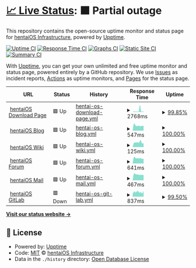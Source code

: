 # [📈 Live Status](https://status.hentaios.com): <!--live status--> **🟧 Partial outage**

This repository contains the open-source uptime monitor and status page for [hentaiOS Infrastructure](hentaios.dev), powered by [Upptime](https://github.com/upptime/upptime).

[![Uptime CI](https://github.com/hentaiOS-Infrastructure/infra-status-upptime/workflows/Uptime%20CI/badge.svg)](https://github.com/hentaiOS-Infrastructure/infra-status-upptime/actions?query=workflow%3A%22Uptime+CI%22)
[![Response Time CI](https://github.com/hentaiOS-Infrastructure/infra-status-upptime/workflows/Response%20Time%20CI/badge.svg)](https://github.com/hentaiOS-Infrastructure/infra-status-upptime/actions?query=workflow%3A%22Response+Time+CI%22)
[![Graphs CI](https://github.com/hentaiOS-Infrastructure/infra-status-upptime/workflows/Graphs%20CI/badge.svg)](https://github.com/hentaiOS-Infrastructure/infra-status-upptime/actions?query=workflow%3A%22Graphs+CI%22)
[![Static Site CI](https://github.com/hentaiOS-Infrastructure/infra-status-upptime/workflows/Static%20Site%20CI/badge.svg)](https://github.com/hentaiOS-Infrastructure/infra-status-upptime/actions?query=workflow%3A%22Static+Site+CI%22)
[![Summary CI](https://github.com/hentaiOS-Infrastructure/infra-status-upptime/workflows/Summary%20CI/badge.svg)](https://github.com/hentaiOS-Infrastructure/infra-status-upptime/actions?query=workflow%3A%22Summary+CI%22)

With [Upptime](https://upptime.js.org), you can get your own unlimited and free uptime monitor and status page, powered entirely by a GitHub repository. We use [Issues](https://github.com/hentaiOS-Infrastructure/infra-status-upptime/issues) as incident reports, [Actions](https://github.com/hentaiOS-Infrastructure/infra-status-upptime/actions) as uptime monitors, and [Pages](https://status.hentaios.com) for the status page.

<!--start: status pages-->
<!-- This summary is generated by Upptime (https://github.com/upptime/upptime) -->
<!-- Do not edit this manually, your changes will be overwritten -->
<!-- prettier-ignore -->
| URL | Status | History | Response Time | Uptime |
| --- | ------ | ------- | ------------- | ------ |
| <img alt="" src="https://icons.duckduckgo.com/ip3/downloads.hentaios.com.ico" height="13"> [hentaiOS Download Page](https://downloads.hentaios.com) | 🟩 Up | [hentai-os-download-page.yml](https://github.com/hentaiOS-Infrastructure/infra-status-upptime/commits/HEAD/history/hentai-os-download-page.yml) | <details><summary><img alt="Response time graph" src="./graphs/hentai-os-download-page/response-time-week.png" height="20"> 2768ms</summary><br><a href="https://status.hentaios.com/history/hentai-os-download-page"><img alt="Response time 1513" src="https://img.shields.io/endpoint?url=https%3A%2F%2Fraw.githubusercontent.com%2FhentaiOS-Infrastructure%2Finfra-status-upptime%2FHEAD%2Fapi%2Fhentai-os-download-page%2Fresponse-time.json"></a><br><a href="https://status.hentaios.com/history/hentai-os-download-page"><img alt="24-hour response time 965" src="https://img.shields.io/endpoint?url=https%3A%2F%2Fraw.githubusercontent.com%2FhentaiOS-Infrastructure%2Finfra-status-upptime%2FHEAD%2Fapi%2Fhentai-os-download-page%2Fresponse-time-day.json"></a><br><a href="https://status.hentaios.com/history/hentai-os-download-page"><img alt="7-day response time 2768" src="https://img.shields.io/endpoint?url=https%3A%2F%2Fraw.githubusercontent.com%2FhentaiOS-Infrastructure%2Finfra-status-upptime%2FHEAD%2Fapi%2Fhentai-os-download-page%2Fresponse-time-week.json"></a><br><a href="https://status.hentaios.com/history/hentai-os-download-page"><img alt="30-day response time 2389" src="https://img.shields.io/endpoint?url=https%3A%2F%2Fraw.githubusercontent.com%2FhentaiOS-Infrastructure%2Finfra-status-upptime%2FHEAD%2Fapi%2Fhentai-os-download-page%2Fresponse-time-month.json"></a><br><a href="https://status.hentaios.com/history/hentai-os-download-page"><img alt="1-year response time 1418" src="https://img.shields.io/endpoint?url=https%3A%2F%2Fraw.githubusercontent.com%2FhentaiOS-Infrastructure%2Finfra-status-upptime%2FHEAD%2Fapi%2Fhentai-os-download-page%2Fresponse-time-year.json"></a></details> | <details><summary><a href="https://status.hentaios.com/history/hentai-os-download-page">99.85%</a></summary><a href="https://status.hentaios.com/history/hentai-os-download-page"><img alt="All-time uptime 95.71%" src="https://img.shields.io/endpoint?url=https%3A%2F%2Fraw.githubusercontent.com%2FhentaiOS-Infrastructure%2Finfra-status-upptime%2FHEAD%2Fapi%2Fhentai-os-download-page%2Fuptime.json"></a><br><a href="https://status.hentaios.com/history/hentai-os-download-page"><img alt="24-hour uptime 100.00%" src="https://img.shields.io/endpoint?url=https%3A%2F%2Fraw.githubusercontent.com%2FhentaiOS-Infrastructure%2Finfra-status-upptime%2FHEAD%2Fapi%2Fhentai-os-download-page%2Fuptime-day.json"></a><br><a href="https://status.hentaios.com/history/hentai-os-download-page"><img alt="7-day uptime 99.85%" src="https://img.shields.io/endpoint?url=https%3A%2F%2Fraw.githubusercontent.com%2FhentaiOS-Infrastructure%2Finfra-status-upptime%2FHEAD%2Fapi%2Fhentai-os-download-page%2Fuptime-week.json"></a><br><a href="https://status.hentaios.com/history/hentai-os-download-page"><img alt="30-day uptime 99.54%" src="https://img.shields.io/endpoint?url=https%3A%2F%2Fraw.githubusercontent.com%2FhentaiOS-Infrastructure%2Finfra-status-upptime%2FHEAD%2Fapi%2Fhentai-os-download-page%2Fuptime-month.json"></a><br><a href="https://status.hentaios.com/history/hentai-os-download-page"><img alt="1-year uptime 99.77%" src="https://img.shields.io/endpoint?url=https%3A%2F%2Fraw.githubusercontent.com%2FhentaiOS-Infrastructure%2Finfra-status-upptime%2FHEAD%2Fapi%2Fhentai-os-download-page%2Fuptime-year.json"></a></details>
| <img alt="" src="https://icons.duckduckgo.com/ip3/blog.hentaios.com.ico" height="13"> [hentaiOS Blog](https://blog.hentaios.com) | 🟩 Up | [hentai-os-blog.yml](https://github.com/hentaiOS-Infrastructure/infra-status-upptime/commits/HEAD/history/hentai-os-blog.yml) | <details><summary><img alt="Response time graph" src="./graphs/hentai-os-blog/response-time-week.png" height="20"> 547ms</summary><br><a href="https://status.hentaios.com/history/hentai-os-blog"><img alt="Response time 1998" src="https://img.shields.io/endpoint?url=https%3A%2F%2Fraw.githubusercontent.com%2FhentaiOS-Infrastructure%2Finfra-status-upptime%2FHEAD%2Fapi%2Fhentai-os-blog%2Fresponse-time.json"></a><br><a href="https://status.hentaios.com/history/hentai-os-blog"><img alt="24-hour response time 505" src="https://img.shields.io/endpoint?url=https%3A%2F%2Fraw.githubusercontent.com%2FhentaiOS-Infrastructure%2Finfra-status-upptime%2FHEAD%2Fapi%2Fhentai-os-blog%2Fresponse-time-day.json"></a><br><a href="https://status.hentaios.com/history/hentai-os-blog"><img alt="7-day response time 547" src="https://img.shields.io/endpoint?url=https%3A%2F%2Fraw.githubusercontent.com%2FhentaiOS-Infrastructure%2Finfra-status-upptime%2FHEAD%2Fapi%2Fhentai-os-blog%2Fresponse-time-week.json"></a><br><a href="https://status.hentaios.com/history/hentai-os-blog"><img alt="30-day response time 569" src="https://img.shields.io/endpoint?url=https%3A%2F%2Fraw.githubusercontent.com%2FhentaiOS-Infrastructure%2Finfra-status-upptime%2FHEAD%2Fapi%2Fhentai-os-blog%2Fresponse-time-month.json"></a><br><a href="https://status.hentaios.com/history/hentai-os-blog"><img alt="1-year response time 2438" src="https://img.shields.io/endpoint?url=https%3A%2F%2Fraw.githubusercontent.com%2FhentaiOS-Infrastructure%2Finfra-status-upptime%2FHEAD%2Fapi%2Fhentai-os-blog%2Fresponse-time-year.json"></a></details> | <details><summary><a href="https://status.hentaios.com/history/hentai-os-blog">100.00%</a></summary><a href="https://status.hentaios.com/history/hentai-os-blog"><img alt="All-time uptime 93.24%" src="https://img.shields.io/endpoint?url=https%3A%2F%2Fraw.githubusercontent.com%2FhentaiOS-Infrastructure%2Finfra-status-upptime%2FHEAD%2Fapi%2Fhentai-os-blog%2Fuptime.json"></a><br><a href="https://status.hentaios.com/history/hentai-os-blog"><img alt="24-hour uptime 100.00%" src="https://img.shields.io/endpoint?url=https%3A%2F%2Fraw.githubusercontent.com%2FhentaiOS-Infrastructure%2Finfra-status-upptime%2FHEAD%2Fapi%2Fhentai-os-blog%2Fuptime-day.json"></a><br><a href="https://status.hentaios.com/history/hentai-os-blog"><img alt="7-day uptime 100.00%" src="https://img.shields.io/endpoint?url=https%3A%2F%2Fraw.githubusercontent.com%2FhentaiOS-Infrastructure%2Finfra-status-upptime%2FHEAD%2Fapi%2Fhentai-os-blog%2Fuptime-week.json"></a><br><a href="https://status.hentaios.com/history/hentai-os-blog"><img alt="30-day uptime 99.58%" src="https://img.shields.io/endpoint?url=https%3A%2F%2Fraw.githubusercontent.com%2FhentaiOS-Infrastructure%2Finfra-status-upptime%2FHEAD%2Fapi%2Fhentai-os-blog%2Fuptime-month.json"></a><br><a href="https://status.hentaios.com/history/hentai-os-blog"><img alt="1-year uptime 97.66%" src="https://img.shields.io/endpoint?url=https%3A%2F%2Fraw.githubusercontent.com%2FhentaiOS-Infrastructure%2Finfra-status-upptime%2FHEAD%2Fapi%2Fhentai-os-blog%2Fuptime-year.json"></a></details>
| <img alt="" src="https://icons.duckduckgo.com/ip3/wiki.helluvaos.com.ico" height="13"> [hentaiOS Wiki](https://wiki.helluvaos.com) | 🟩 Up | [hentai-os-wiki.yml](https://github.com/hentaiOS-Infrastructure/infra-status-upptime/commits/HEAD/history/hentai-os-wiki.yml) | <details><summary><img alt="Response time graph" src="./graphs/hentai-os-wiki/response-time-week.png" height="20"> 125ms</summary><br><a href="https://status.hentaios.com/history/hentai-os-wiki"><img alt="Response time 449" src="https://img.shields.io/endpoint?url=https%3A%2F%2Fraw.githubusercontent.com%2FhentaiOS-Infrastructure%2Finfra-status-upptime%2FHEAD%2Fapi%2Fhentai-os-wiki%2Fresponse-time.json"></a><br><a href="https://status.hentaios.com/history/hentai-os-wiki"><img alt="24-hour response time 102" src="https://img.shields.io/endpoint?url=https%3A%2F%2Fraw.githubusercontent.com%2FhentaiOS-Infrastructure%2Finfra-status-upptime%2FHEAD%2Fapi%2Fhentai-os-wiki%2Fresponse-time-day.json"></a><br><a href="https://status.hentaios.com/history/hentai-os-wiki"><img alt="7-day response time 125" src="https://img.shields.io/endpoint?url=https%3A%2F%2Fraw.githubusercontent.com%2FhentaiOS-Infrastructure%2Finfra-status-upptime%2FHEAD%2Fapi%2Fhentai-os-wiki%2Fresponse-time-week.json"></a><br><a href="https://status.hentaios.com/history/hentai-os-wiki"><img alt="30-day response time 155" src="https://img.shields.io/endpoint?url=https%3A%2F%2Fraw.githubusercontent.com%2FhentaiOS-Infrastructure%2Finfra-status-upptime%2FHEAD%2Fapi%2Fhentai-os-wiki%2Fresponse-time-month.json"></a><br><a href="https://status.hentaios.com/history/hentai-os-wiki"><img alt="1-year response time 152" src="https://img.shields.io/endpoint?url=https%3A%2F%2Fraw.githubusercontent.com%2FhentaiOS-Infrastructure%2Finfra-status-upptime%2FHEAD%2Fapi%2Fhentai-os-wiki%2Fresponse-time-year.json"></a></details> | <details><summary><a href="https://status.hentaios.com/history/hentai-os-wiki">100.00%</a></summary><a href="https://status.hentaios.com/history/hentai-os-wiki"><img alt="All-time uptime 90.76%" src="https://img.shields.io/endpoint?url=https%3A%2F%2Fraw.githubusercontent.com%2FhentaiOS-Infrastructure%2Finfra-status-upptime%2FHEAD%2Fapi%2Fhentai-os-wiki%2Fuptime.json"></a><br><a href="https://status.hentaios.com/history/hentai-os-wiki"><img alt="24-hour uptime 100.00%" src="https://img.shields.io/endpoint?url=https%3A%2F%2Fraw.githubusercontent.com%2FhentaiOS-Infrastructure%2Finfra-status-upptime%2FHEAD%2Fapi%2Fhentai-os-wiki%2Fuptime-day.json"></a><br><a href="https://status.hentaios.com/history/hentai-os-wiki"><img alt="7-day uptime 100.00%" src="https://img.shields.io/endpoint?url=https%3A%2F%2Fraw.githubusercontent.com%2FhentaiOS-Infrastructure%2Finfra-status-upptime%2FHEAD%2Fapi%2Fhentai-os-wiki%2Fuptime-week.json"></a><br><a href="https://status.hentaios.com/history/hentai-os-wiki"><img alt="30-day uptime 100.00%" src="https://img.shields.io/endpoint?url=https%3A%2F%2Fraw.githubusercontent.com%2FhentaiOS-Infrastructure%2Finfra-status-upptime%2FHEAD%2Fapi%2Fhentai-os-wiki%2Fuptime-month.json"></a><br><a href="https://status.hentaios.com/history/hentai-os-wiki"><img alt="1-year uptime 96.60%" src="https://img.shields.io/endpoint?url=https%3A%2F%2Fraw.githubusercontent.com%2FhentaiOS-Infrastructure%2Finfra-status-upptime%2FHEAD%2Fapi%2Fhentai-os-wiki%2Fuptime-year.json"></a></details>
| <img alt="" src="https://icons.duckduckgo.com/ip3/forum.helluvaos.com.ico" height="13"> [hentaiOS Forum](https://forum.helluvaos.com) | 🟩 Up | [hentai-os-forum.yml](https://github.com/hentaiOS-Infrastructure/infra-status-upptime/commits/HEAD/history/hentai-os-forum.yml) | <details><summary><img alt="Response time graph" src="./graphs/hentai-os-forum/response-time-week.png" height="20"> 641ms</summary><br><a href="https://status.hentaios.com/history/hentai-os-forum"><img alt="Response time 1143" src="https://img.shields.io/endpoint?url=https%3A%2F%2Fraw.githubusercontent.com%2FhentaiOS-Infrastructure%2Finfra-status-upptime%2FHEAD%2Fapi%2Fhentai-os-forum%2Fresponse-time.json"></a><br><a href="https://status.hentaios.com/history/hentai-os-forum"><img alt="24-hour response time 570" src="https://img.shields.io/endpoint?url=https%3A%2F%2Fraw.githubusercontent.com%2FhentaiOS-Infrastructure%2Finfra-status-upptime%2FHEAD%2Fapi%2Fhentai-os-forum%2Fresponse-time-day.json"></a><br><a href="https://status.hentaios.com/history/hentai-os-forum"><img alt="7-day response time 641" src="https://img.shields.io/endpoint?url=https%3A%2F%2Fraw.githubusercontent.com%2FhentaiOS-Infrastructure%2Finfra-status-upptime%2FHEAD%2Fapi%2Fhentai-os-forum%2Fresponse-time-week.json"></a><br><a href="https://status.hentaios.com/history/hentai-os-forum"><img alt="30-day response time 747" src="https://img.shields.io/endpoint?url=https%3A%2F%2Fraw.githubusercontent.com%2FhentaiOS-Infrastructure%2Finfra-status-upptime%2FHEAD%2Fapi%2Fhentai-os-forum%2Fresponse-time-month.json"></a><br><a href="https://status.hentaios.com/history/hentai-os-forum"><img alt="1-year response time 1015" src="https://img.shields.io/endpoint?url=https%3A%2F%2Fraw.githubusercontent.com%2FhentaiOS-Infrastructure%2Finfra-status-upptime%2FHEAD%2Fapi%2Fhentai-os-forum%2Fresponse-time-year.json"></a></details> | <details><summary><a href="https://status.hentaios.com/history/hentai-os-forum">100.00%</a></summary><a href="https://status.hentaios.com/history/hentai-os-forum"><img alt="All-time uptime 92.48%" src="https://img.shields.io/endpoint?url=https%3A%2F%2Fraw.githubusercontent.com%2FhentaiOS-Infrastructure%2Finfra-status-upptime%2FHEAD%2Fapi%2Fhentai-os-forum%2Fuptime.json"></a><br><a href="https://status.hentaios.com/history/hentai-os-forum"><img alt="24-hour uptime 100.00%" src="https://img.shields.io/endpoint?url=https%3A%2F%2Fraw.githubusercontent.com%2FhentaiOS-Infrastructure%2Finfra-status-upptime%2FHEAD%2Fapi%2Fhentai-os-forum%2Fuptime-day.json"></a><br><a href="https://status.hentaios.com/history/hentai-os-forum"><img alt="7-day uptime 100.00%" src="https://img.shields.io/endpoint?url=https%3A%2F%2Fraw.githubusercontent.com%2FhentaiOS-Infrastructure%2Finfra-status-upptime%2FHEAD%2Fapi%2Fhentai-os-forum%2Fuptime-week.json"></a><br><a href="https://status.hentaios.com/history/hentai-os-forum"><img alt="30-day uptime 99.85%" src="https://img.shields.io/endpoint?url=https%3A%2F%2Fraw.githubusercontent.com%2FhentaiOS-Infrastructure%2Finfra-status-upptime%2FHEAD%2Fapi%2Fhentai-os-forum%2Fuptime-month.json"></a><br><a href="https://status.hentaios.com/history/hentai-os-forum"><img alt="1-year uptime 97.05%" src="https://img.shields.io/endpoint?url=https%3A%2F%2Fraw.githubusercontent.com%2FhentaiOS-Infrastructure%2Finfra-status-upptime%2FHEAD%2Fapi%2Fhentai-os-forum%2Fuptime-year.json"></a></details>
| <img alt="" src="https://icons.duckduckgo.com/ip3/mail.hentaios.com.ico" height="13"> [hentaiOS Mail](https://mail.hentaios.com) | 🟩 Up | [hentai-os-mail.yml](https://github.com/hentaiOS-Infrastructure/infra-status-upptime/commits/HEAD/history/hentai-os-mail.yml) | <details><summary><img alt="Response time graph" src="./graphs/hentai-os-mail/response-time-week.png" height="20"> 467ms</summary><br><a href="https://status.hentaios.com/history/hentai-os-mail"><img alt="Response time 715" src="https://img.shields.io/endpoint?url=https%3A%2F%2Fraw.githubusercontent.com%2FhentaiOS-Infrastructure%2Finfra-status-upptime%2FHEAD%2Fapi%2Fhentai-os-mail%2Fresponse-time.json"></a><br><a href="https://status.hentaios.com/history/hentai-os-mail"><img alt="24-hour response time 418" src="https://img.shields.io/endpoint?url=https%3A%2F%2Fraw.githubusercontent.com%2FhentaiOS-Infrastructure%2Finfra-status-upptime%2FHEAD%2Fapi%2Fhentai-os-mail%2Fresponse-time-day.json"></a><br><a href="https://status.hentaios.com/history/hentai-os-mail"><img alt="7-day response time 467" src="https://img.shields.io/endpoint?url=https%3A%2F%2Fraw.githubusercontent.com%2FhentaiOS-Infrastructure%2Finfra-status-upptime%2FHEAD%2Fapi%2Fhentai-os-mail%2Fresponse-time-week.json"></a><br><a href="https://status.hentaios.com/history/hentai-os-mail"><img alt="30-day response time 514" src="https://img.shields.io/endpoint?url=https%3A%2F%2Fraw.githubusercontent.com%2FhentaiOS-Infrastructure%2Finfra-status-upptime%2FHEAD%2Fapi%2Fhentai-os-mail%2Fresponse-time-month.json"></a><br><a href="https://status.hentaios.com/history/hentai-os-mail"><img alt="1-year response time 685" src="https://img.shields.io/endpoint?url=https%3A%2F%2Fraw.githubusercontent.com%2FhentaiOS-Infrastructure%2Finfra-status-upptime%2FHEAD%2Fapi%2Fhentai-os-mail%2Fresponse-time-year.json"></a></details> | <details><summary><a href="https://status.hentaios.com/history/hentai-os-mail">100.00%</a></summary><a href="https://status.hentaios.com/history/hentai-os-mail"><img alt="All-time uptime 96.63%" src="https://img.shields.io/endpoint?url=https%3A%2F%2Fraw.githubusercontent.com%2FhentaiOS-Infrastructure%2Finfra-status-upptime%2FHEAD%2Fapi%2Fhentai-os-mail%2Fuptime.json"></a><br><a href="https://status.hentaios.com/history/hentai-os-mail"><img alt="24-hour uptime 100.00%" src="https://img.shields.io/endpoint?url=https%3A%2F%2Fraw.githubusercontent.com%2FhentaiOS-Infrastructure%2Finfra-status-upptime%2FHEAD%2Fapi%2Fhentai-os-mail%2Fuptime-day.json"></a><br><a href="https://status.hentaios.com/history/hentai-os-mail"><img alt="7-day uptime 100.00%" src="https://img.shields.io/endpoint?url=https%3A%2F%2Fraw.githubusercontent.com%2FhentaiOS-Infrastructure%2Finfra-status-upptime%2FHEAD%2Fapi%2Fhentai-os-mail%2Fuptime-week.json"></a><br><a href="https://status.hentaios.com/history/hentai-os-mail"><img alt="30-day uptime 99.85%" src="https://img.shields.io/endpoint?url=https%3A%2F%2Fraw.githubusercontent.com%2FhentaiOS-Infrastructure%2Finfra-status-upptime%2FHEAD%2Fapi%2Fhentai-os-mail%2Fuptime-month.json"></a><br><a href="https://status.hentaios.com/history/hentai-os-mail"><img alt="1-year uptime 99.78%" src="https://img.shields.io/endpoint?url=https%3A%2F%2Fraw.githubusercontent.com%2FhentaiOS-Infrastructure%2Finfra-status-upptime%2FHEAD%2Fapi%2Fhentai-os-mail%2Fuptime-year.json"></a></details>
| <img alt="" src="https://icons.duckduckgo.com/ip3/gitlab.hentaios.com.ico" height="13"> [hentaiOS GitLab](https://gitlab.hentaios.com) | 🟥 Down | [hentai-os-git-lab.yml](https://github.com/hentaiOS-Infrastructure/infra-status-upptime/commits/HEAD/history/hentai-os-git-lab.yml) | <details><summary><img alt="Response time graph" src="./graphs/hentai-os-git-lab/response-time-week.png" height="20"> 837ms</summary><br><a href="https://status.hentaios.com/history/hentai-os-git-lab"><img alt="Response time 1911" src="https://img.shields.io/endpoint?url=https%3A%2F%2Fraw.githubusercontent.com%2FhentaiOS-Infrastructure%2Finfra-status-upptime%2FHEAD%2Fapi%2Fhentai-os-git-lab%2Fresponse-time.json"></a><br><a href="https://status.hentaios.com/history/hentai-os-git-lab"><img alt="24-hour response time 854" src="https://img.shields.io/endpoint?url=https%3A%2F%2Fraw.githubusercontent.com%2FhentaiOS-Infrastructure%2Finfra-status-upptime%2FHEAD%2Fapi%2Fhentai-os-git-lab%2Fresponse-time-day.json"></a><br><a href="https://status.hentaios.com/history/hentai-os-git-lab"><img alt="7-day response time 837" src="https://img.shields.io/endpoint?url=https%3A%2F%2Fraw.githubusercontent.com%2FhentaiOS-Infrastructure%2Finfra-status-upptime%2FHEAD%2Fapi%2Fhentai-os-git-lab%2Fresponse-time-week.json"></a><br><a href="https://status.hentaios.com/history/hentai-os-git-lab"><img alt="30-day response time 5018" src="https://img.shields.io/endpoint?url=https%3A%2F%2Fraw.githubusercontent.com%2FhentaiOS-Infrastructure%2Finfra-status-upptime%2FHEAD%2Fapi%2Fhentai-os-git-lab%2Fresponse-time-month.json"></a><br><a href="https://status.hentaios.com/history/hentai-os-git-lab"><img alt="1-year response time 2167" src="https://img.shields.io/endpoint?url=https%3A%2F%2Fraw.githubusercontent.com%2FhentaiOS-Infrastructure%2Finfra-status-upptime%2FHEAD%2Fapi%2Fhentai-os-git-lab%2Fresponse-time-year.json"></a></details> | <details><summary><a href="https://status.hentaios.com/history/hentai-os-git-lab">99.50%</a></summary><a href="https://status.hentaios.com/history/hentai-os-git-lab"><img alt="All-time uptime 99.15%" src="https://img.shields.io/endpoint?url=https%3A%2F%2Fraw.githubusercontent.com%2FhentaiOS-Infrastructure%2Finfra-status-upptime%2FHEAD%2Fapi%2Fhentai-os-git-lab%2Fuptime.json"></a><br><a href="https://status.hentaios.com/history/hentai-os-git-lab"><img alt="24-hour uptime 99.98%" src="https://img.shields.io/endpoint?url=https%3A%2F%2Fraw.githubusercontent.com%2FhentaiOS-Infrastructure%2Finfra-status-upptime%2FHEAD%2Fapi%2Fhentai-os-git-lab%2Fuptime-day.json"></a><br><a href="https://status.hentaios.com/history/hentai-os-git-lab"><img alt="7-day uptime 99.50%" src="https://img.shields.io/endpoint?url=https%3A%2F%2Fraw.githubusercontent.com%2FhentaiOS-Infrastructure%2Finfra-status-upptime%2FHEAD%2Fapi%2Fhentai-os-git-lab%2Fuptime-week.json"></a><br><a href="https://status.hentaios.com/history/hentai-os-git-lab"><img alt="30-day uptime 96.25%" src="https://img.shields.io/endpoint?url=https%3A%2F%2Fraw.githubusercontent.com%2FhentaiOS-Infrastructure%2Finfra-status-upptime%2FHEAD%2Fapi%2Fhentai-os-git-lab%2Fuptime-month.json"></a><br><a href="https://status.hentaios.com/history/hentai-os-git-lab"><img alt="1-year uptime 99.50%" src="https://img.shields.io/endpoint?url=https%3A%2F%2Fraw.githubusercontent.com%2FhentaiOS-Infrastructure%2Finfra-status-upptime%2FHEAD%2Fapi%2Fhentai-os-git-lab%2Fuptime-year.json"></a></details>

<!--end: status pages-->

[**Visit our status website →**](https://status.hentaios.com)

## 📄 License

- Powered by: [Upptime](https://github.com/upptime/upptime)
- Code: [MIT](./LICENSE) © [hentaiOS Infrastructure](hentaios.dev)
- Data in the `./history` directory: [Open Database License](https://opendatacommons.org/licenses/odbl/1-0/)
